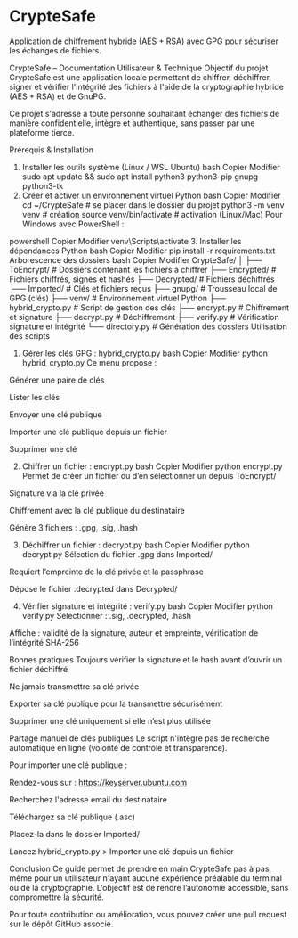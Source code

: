 # CrypteSafe
Application de chiffrement hybride (AES + RSA) avec GPG pour sécuriser les échanges de fichiers.

CrypteSafe – Documentation Utilisateur & Technique
Objectif du projet
CrypteSafe est une application locale permettant de chiffrer, déchiffrer, signer et vérifier l'intégrité des fichiers à l'aide de la cryptographie hybride (AES + RSA) et de GnuPG.

Ce projet s'adresse à toute personne souhaitant échanger des fichiers de manière confidentielle, intègre et authentique, sans passer par une plateforme tierce.

Prérequis & Installation
1. Installer les outils système (Linux / WSL Ubuntu)
bash
Copier
Modifier
sudo apt update && sudo apt install python3 python3-pip gnupg python3-tk
2. Créer et activer un environnement virtuel Python
bash
Copier
Modifier
cd ~/CrypteSafe  # se placer dans le dossier du projet
python3 -m venv venv  # création
source venv/bin/activate  # activation (Linux/Mac)
Pour Windows avec PowerShell :

powershell
Copier
Modifier
venv\Scripts\activate
3. Installer les dépendances Python
bash
Copier
Modifier
pip install -r requirements.txt
Arborescence des dossiers
bash
Copier
Modifier
CrypteSafe/
│
├── ToEncrypt/        # Dossiers contenant les fichiers à chiffrer
├── Encrypted/        # Fichiers chiffrés, signés et hashés
├── Decrypted/        # Fichiers déchiffrés
├── Imported/         # Clés et fichiers reçus
├── gnupg/            # Trousseau local de GPG (clés)
├── venv/             # Environnement virtuel Python
├── hybrid_crypto.py  # Script de gestion des clés
├── encrypt.py        # Chiffrement et signature
├── decrypt.py        # Déchiffrement
├── verify.py         # Vérification signature et intégrité
└── directory.py      # Génération des dossiers
Utilisation des scripts
1. Gérer les clés GPG : hybrid_crypto.py
bash
Copier
Modifier
python hybrid_crypto.py
Ce menu propose :

Générer une paire de clés

Lister les clés

Envoyer une clé publique

Importer une clé publique depuis un fichier

Supprimer une clé

2. Chiffrer un fichier : encrypt.py
bash
Copier
Modifier
python encrypt.py
Permet de créer un fichier ou d’en sélectionner un depuis ToEncrypt/

Signature via la clé privée

Chiffrement avec la clé publique du destinataire

Génère 3 fichiers : .gpg, .sig, .hash

3. Déchiffrer un fichier : decrypt.py
bash
Copier
Modifier
python decrypt.py
Sélection du fichier .gpg dans Imported/

Requiert l’empreinte de la clé privée et la passphrase

Dépose le fichier .decrypted dans Decrypted/

4. Vérifier signature et intégrité : verify.py
bash
Copier
Modifier
python verify.py
Sélectionner : .sig, .decrypted, .hash

Affiche : validité de la signature, auteur et empreinte, vérification de l’intégrité SHA-256

Bonnes pratiques
Toujours vérifier la signature et le hash avant d’ouvrir un fichier déchiffré

Ne jamais transmettre sa clé privée

Exporter sa clé publique pour la transmettre sécurisément

Supprimer une clé uniquement si elle n’est plus utilisée

Partage manuel de clés publiques
Le script n'intègre pas de recherche automatique en ligne (volonté de contrôle et transparence).

Pour importer une clé publique :

Rendez-vous sur : https://keyserver.ubuntu.com

Recherchez l'adresse email du destinataire

Téléchargez sa clé publique (.asc)

Placez-la dans le dossier Imported/

Lancez hybrid_crypto.py > Importer une clé depuis un fichier

Conclusion
Ce guide permet de prendre en main CrypteSafe pas à pas, même pour un utilisateur n'ayant aucune expérience préalable du terminal ou de la cryptographie. L’objectif est de rendre l’autonomie accessible, sans compromettre la sécurité.

Pour toute contribution ou amélioration, vous pouvez créer une pull request sur le dépôt GitHub associé.
